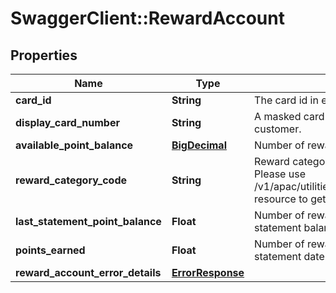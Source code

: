 # SwaggerClient::RewardAccount

## Properties
Name | Type | Description | Notes
------------ | ------------- | ------------- | -------------
**card_id** | **String** | The card id  in encrypted format | 
**display_card_number** | **String** | A masked card number that can be displayed to the customer. | 
**available_point_balance** | [**BigDecimal**](BigDecimal.md) | Number of rewards points or miles available. | 
**reward_category_code** | **String** | Reward category code. This is a reference data field. Please use /v1/apac/utilities/referenceData/{rewardCategoryCode} resource to get valid value of this field with description. | [optional] 
**last_statement_point_balance** | **Float** | Number of rewards points or miles available since last statement balance. | [optional] 
**points_earned** | **Float** | Number of rewards points or miles earned since last statement date. | [optional] 
**reward_account_error_details** | [**ErrorResponse**](ErrorResponse.md) |  | [optional] 

